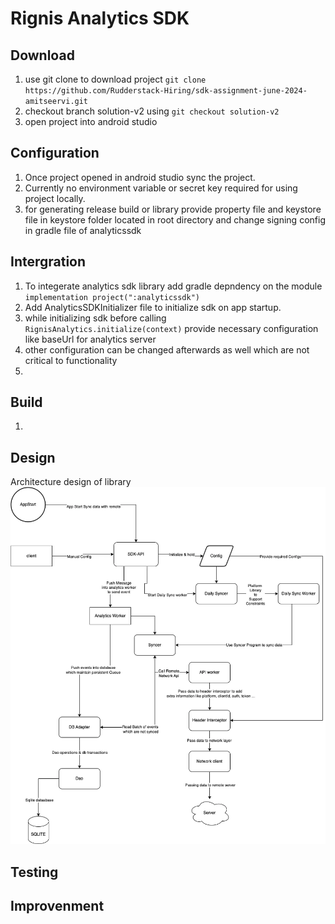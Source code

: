 # Rignis Analytics SDK

## Download
1. use git clone to download project `git clone https://github.com/Rudderstack-Hiring/sdk-assignment-june-2024-amitseervi.git`
2. checkout branch solution-v2 using `git checkout solution-v2`
3. open project into android studio

## Configuration
1. Once project opened in android studio sync the project.
2. Currently no environment variable or secret key required for using project locally.
3. for generating release build or library provide property file and keystore file in keystore folder located in root directory and change signing config in gradle file of analyticssdk

## Intergration
1. To integerate analytics sdk library add gradle depndency on the module `implementation project(":analyticssdk")`
2. Add AnalyticsSDKInitializer file to initialize sdk on app startup.
3. while initializing sdk before calling `RignisAnalytics.initialize(context)` provide necessary configuration like baseUrl for analytics server
4. other configuration can be changed afterwards as well which are not critical to functionality
5. 

## Build
1. 

## Design
Architecture design of library
![Library Architecture](analyticssdk/design/design.webp?raw=true "System Design")

## Testing


## Improvenment


